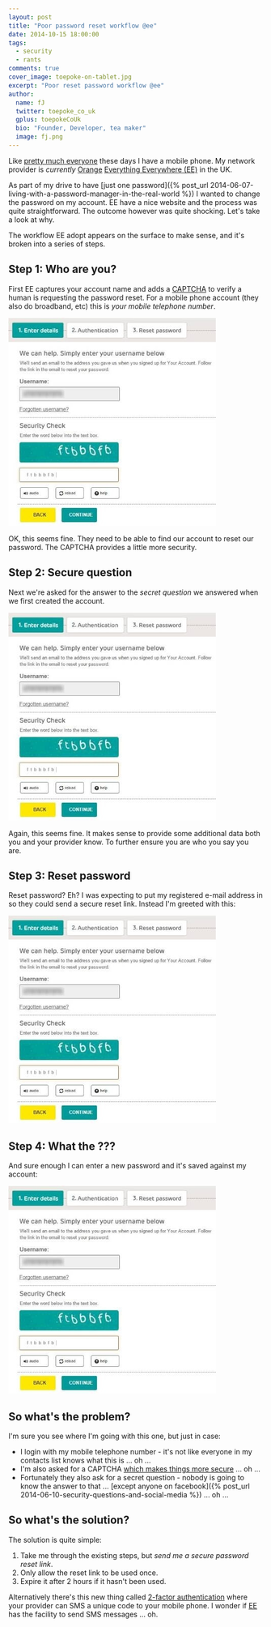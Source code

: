 ```yaml
---
layout: post
title: "Poor password reset workflow @ee"
date: 2014-10-15 18:00:00
tags: 
  - security
  - rants
comments: true
cover_image: toepoke-on-tablet.jpg
excerpt: "Poor reset password workflow @ee"
author: 
  name: fJ
  twitter: toepoke_co_uk
  gplus: toepokeCoUk
  bio: "Founder, Developer, tea maker"
  image: fj.png
---
```


Like [pretty much everyone](http://www.rferl.org/content/report-says-75-percent-of-worlds-population-have-mobile-phones/24648234.html) these days I have a mobile phone. My network provider is _currently_  <span class="strike">[Orange](http://www.orange.co.uk/)</span> [Everything Everywhere (EE)](http://ee.co.uk/) in the UK.

As part of my drive to have [just one password]({% post_url 2014-06-07-living-with-a-password-manager-in-the-real-world %}) I wanted to change the password on my account. EE have a nice website and the process was quite straightforward. The outcome however was quite shocking.  Let's take a look at why.

The workflow EE adopt appears on the surface to make sense, and it's broken into a series of steps.  

## Step 1: Who are you?

First EE captures your account name and adds a [CAPTCHA](http://www.captcha.net/) to verify a human is requesting the password reset.  For a mobile phone account (they also do broadband, etc) this is _your mobile telephone number_.

<img src="/images/posts/2014-10-16-screen-#1.jpg" alt="username capture" title="username capture" />

OK, this seems fine.  They need to be able to find our account to reset our password.  The CAPTCHA provides a little more security.

## Step 2: Secure question
Next we're asked for the answer to the _secret question_ we answered when we first created the account.

<img src="/images/posts/2014-10-16-screen-#2.jpg" alt="security question capture" title="security question capture" />

Again, this seems fine. It makes sense to provide some additional data both you and your provider know.  To further ensure you are who you say you are.

## Step 3: Reset password
Reset password? Eh? I was expecting to put my registered e-mail address in so they could send a secure reset link. Instead I'm greeted with this:

<img src="/images/posts/2014-10-16-screen-#3.jpg" alt="new password capture" title="new password capture" />

## Step 4: __What the ???__ 

And sure enough I can enter a new password and it's saved against my account:

<img src="/images/posts/2014-10-16-screen-#4" alt="password change confirmation" title="password change confirmation" />

## So what's the problem?
I'm sure you see where I'm going with this one, but just in case:
- I login with my mobile telephone number - it's not like everyone in my contacts list knows what this is ... oh ...
- I'm also asked for a CAPTCHA [which makes things more secure](http://captcha.com/articles/can-captcha-be-broken.html) ... oh ...
- Fortunately they also ask for a secret question - nobody is going to know the answer to that ... [except anyone on facebook]({% post_url 2014-06-10-security-questions-and-social-media %}) ... oh ...

## So what's the solution?
The solution is quite simple:
1. Take me through the existing steps, but _send me a secure password reset link_.  
2. Only allow the reset link to be used once.
3. Expire it after 2 hours if it hasn't been used.

Alternatively there's this new thing called [2-factor authentication](http://lifehacker.com/5938565/heres-everywhere-you-should-enable-two-factor-authentication-right-now) where your provider can SMS a unique code to your mobile phone.  I wonder if [EE](http://ee.co.uk/) has the facility to send SMS messages ... oh.



